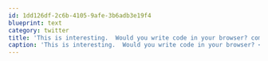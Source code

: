 ```yaml
---
id: 1dd126df-2c6b-4105-9afe-3b6adb3e19f4
blueprint: text
category: twitter
title: 'This is interesting.  Would you write code in your browser? compilr.com'
caption: 'This is interesting.  Would you write code in your browser? <a href="http://compilr.com/" title="http://compilr.com/" class="link link_untco">compilr.com</a>'
---
```

